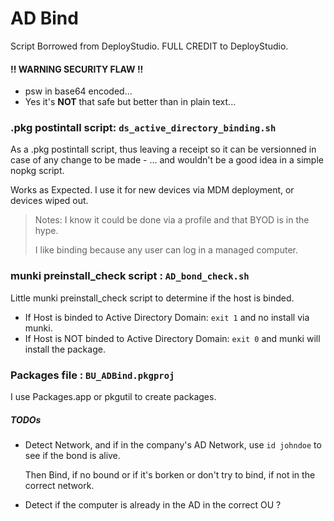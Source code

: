 # AD Bind


Script Borrowed from DeployStudio. FULL CREDIT to DeployStudio.

####  !! WARNING SECURITY FLAW !!
 
 - psw in base64 encoded...
 - Yes it's **NOT** that safe but better than in plain text...

### .pkg postintall script: `ds_active_directory_binding.sh` 

As a .pkg postintall script, thus leaving a receipt so it can be versionned in case of any change to be made - ... and wouldn't be a good idea in a simple nopkg script.

Works as Expected. I use it for new devices via MDM deployment, or devices wiped out.

> Notes: I know it could be done via a profile and that BYOD is in the hype. 
> 
> I like binding because any user can log in a managed computer. 


### munki preinstall_check script : `AD_bond_check.sh`

Little munki preinstall_check script to determine if the host is binded.

- If Host is binded to Active Directory Domain:  `exit 1` and no install via munki.
- If Host is NOT binded to Active Directory Domain: `exit 0` and munki will install the package.


### Packages file : `BU_ADBind.pkgproj`

I use Packages.app or pkgutil to create packages.

##### TODOs

- Detect Network, and if in the company's AD Network, use `id johndoe` to see if the bond is alive. 
	
	Then Bind, if no bound or if it's borken or don't try to bind, if not in the correct network.
- Detect if the computer is already in the AD in the correct OU ?

